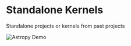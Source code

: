 # Standalone Kernels
Standalone projects or kernels from past projects

![Astropy Demo](https://nbviewer.jupyter.org/urls/www.kaggle.com/kernels/scriptcontent/14479816/download)
